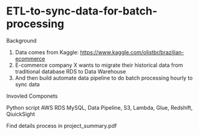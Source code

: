 # ETL-to-sync-data-for-batch-processing

Background

1. Data comes from Kaggle: https://www.kaggle.com/olistbr/brazilian-ecommerce
2. E-commerce company X wants to migrate their historical data from traditional database RDS to Data Warehouse
3. And then build automate data pipeline to do batch processing hourly to sync data

Invovled Componets

Python script
AWS RDS MySQL, Data Pipeline, S3, Lambda, Glue, Redshift, QiuickSight

Find details process in project_summary.pdf
